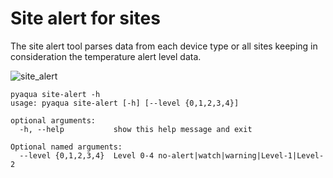 # Site alert for sites

The site alert tool parses data from each device type or all sites keeping in consideration the temperature alert level data.

![site_alert](https://user-images.githubusercontent.com/6677629/168003775-d9369380-791e-4462-b1c9-fc7211c77d2a.gif)

```
pyaqua site-alert -h
usage: pyaqua site-alert [-h] [--level {0,1,2,3,4}]

optional arguments:
  -h, --help           show this help message and exit

Optional named arguments:
  --level {0,1,2,3,4}  Level 0-4 no-alert|watch|warning|Level-1|Level-2
```
